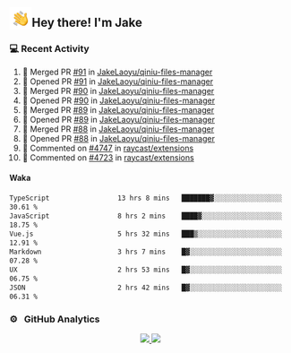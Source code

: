 <img alt="Night Coding" src="./assets/Hand%20Wave.gif" width='40' align="left"/><h2>Hey there! I'm Jake</h2>

### 💻 Recent Activity

<!--RECENT_ACTIVITY:start-->
1. 🎉 Merged PR [#91](https://github.com/JakeLaoyu/qiniu-files-manager/pull/91) in [JakeLaoyu/qiniu-files-manager](https://github.com/JakeLaoyu/qiniu-files-manager)<br>
2. 💪 Opened PR [#91](https://github.com/JakeLaoyu/qiniu-files-manager/pull/91) in [JakeLaoyu/qiniu-files-manager](https://github.com/JakeLaoyu/qiniu-files-manager)<br>
3. 🎉 Merged PR [#90](https://github.com/JakeLaoyu/qiniu-files-manager/pull/90) in [JakeLaoyu/qiniu-files-manager](https://github.com/JakeLaoyu/qiniu-files-manager)<br>
4. 💪 Opened PR [#90](https://github.com/JakeLaoyu/qiniu-files-manager/pull/90) in [JakeLaoyu/qiniu-files-manager](https://github.com/JakeLaoyu/qiniu-files-manager)<br>
5. 🎉 Merged PR [#89](https://github.com/JakeLaoyu/qiniu-files-manager/pull/89) in [JakeLaoyu/qiniu-files-manager](https://github.com/JakeLaoyu/qiniu-files-manager)<br>
6. 💪 Opened PR [#89](https://github.com/JakeLaoyu/qiniu-files-manager/pull/89) in [JakeLaoyu/qiniu-files-manager](https://github.com/JakeLaoyu/qiniu-files-manager)<br>
7. 🎉 Merged PR [#88](https://github.com/JakeLaoyu/qiniu-files-manager/pull/88) in [JakeLaoyu/qiniu-files-manager](https://github.com/JakeLaoyu/qiniu-files-manager)<br>
8. 💪 Opened PR [#88](https://github.com/JakeLaoyu/qiniu-files-manager/pull/88) in [JakeLaoyu/qiniu-files-manager](https://github.com/JakeLaoyu/qiniu-files-manager)<br>
9. 💬 Commented on [#4747](https://github.com/raycast/extensions/pull/4747#issuecomment-1430784163) in [raycast/extensions](https://github.com/raycast/extensions)<br>
10. 💬 Commented on [#4723](https://github.com/raycast/extensions/pull/4723#issuecomment-1430749841) in [raycast/extensions](https://github.com/raycast/extensions)<br>
<!--RECENT_ACTIVITY:end-->

#### Waka

<!--START_SECTION:waka-->

```text
TypeScript                 13 hrs 8 mins   ███████▓░░░░░░░░░░░░░░░░░   30.61 %
JavaScript                 8 hrs 2 mins    ████▓░░░░░░░░░░░░░░░░░░░░   18.75 %
Vue.js                     5 hrs 32 mins   ███▒░░░░░░░░░░░░░░░░░░░░░   12.91 %
Markdown                   3 hrs 7 mins    █▓░░░░░░░░░░░░░░░░░░░░░░░   07.28 %
UX                         2 hrs 53 mins   █▓░░░░░░░░░░░░░░░░░░░░░░░   06.75 %
JSON                       2 hrs 42 mins   █▓░░░░░░░░░░░░░░░░░░░░░░░   06.31 %
```

<!--END_SECTION:waka-->

### ⚙️ &nbsp; GitHub Analytics

<p align="center">
<a href="https://github.com/JakeLaoyu">
  <img height="180em" src="https://github-readme-stats-eight-theta.vercel.app/api?username=jakelaoyu&show_icons=true&theme=algolia&include_all_commits=true&count_private=true"/>
  <img height="180em" src="https://github-readme-stats-eight-theta.vercel.app/api/top-langs/?username=jakelaoyu&layout=compact&langs_count=8&theme=algolia&hide=html"/>
</a>
</p>

<!-- ### 🤝🏻 &nbsp; Connect with Me

<p align="center">
<a href="https://i.jakeyu.top"><img src="https://img.shields.io/badge/-i.jakeyu.top-3423A6?style=flat&logo=Google-Chrome&logoColor=white"/></a>
<a href="mailto:jake.laoyu@gmail.com"><img src="https://img.shields.io/badge/-jake.laoyu@gmail.com-D14836?style=flat&logo=Gmail&logoColor=white"/></a>
</p> -->
